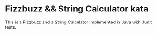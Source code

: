 # Fizzbuzz && String Calculator kata

This is a Fizzbuzz and a String Calculator implemented in Java with Junit tests.
